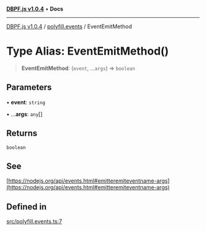 [**DBPF.js v1.0.4**](../../README.md) • **Docs**

***

[DBPF.js v1.0.4](../../README.md) / [polyfill.events](../README.md) / EventEmitMethod

# Type Alias: EventEmitMethod()

> **EventEmitMethod**: (`event`, ...`args`) => `boolean`

## Parameters

• **event**: `string`

• ...**args**: `any`[]

## Returns

`boolean`

## See

[https://nodejs.org/api/events.html#emitteremiteventname-args](https://nodejs.org/api/events.html#emitteremiteventname-args)

## Defined in

[src/polyfill.events.ts:7](https://github.com/anonhostpi/DBPF.js/blob/bec1c7f946ae1882f8cb333f8c038d29cc8e75d8/src/polyfill.events.ts#L7)
